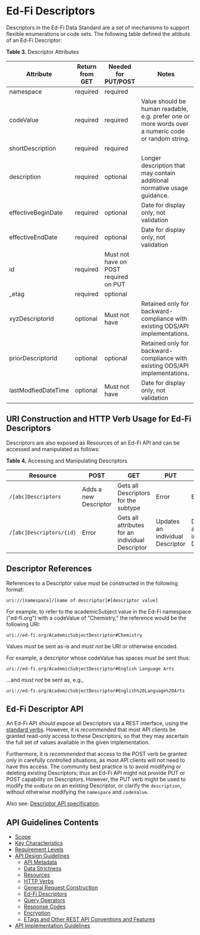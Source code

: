 # Ed-Fi Descriptors

Descriptors in the Ed-Fi Data Standard are a set of mechanisms to support
flexible enumerations or code sets. The following table defined the attibuts of an Ed-Fi Descriptor:

**Table 3.** Descriptor Attributes

| Attribute                | Return from GET | Needed for PUT/POST   | Notes                                                        |
| ------------------------ | --------------- | -------------------- | ------------------------------------------------------------ |
| namespace                | required        | required             |                                                              |
| codeValue                | required        | required             | Value should be human readable, e.g. prefer one or more words over a numeric code or random string.|
| shortDescription         | required        | required             |                                                              |
| description              | required        | optional             | Longer description that may contain additional normative usage guidance.|
| effectiveBeginDate       | required        | optional             | Date for display only, not validation                        |
| effectiveEndDate         | required        | optional             | Date for display only, not validation                        |
| id                       | required        | Must not have on POST <br /> required on PUT|                                                              |
| _etag                    | required        | optional             |                                                              |
| xyzDescriptorId          | optional        | Must not have        | Retained only for backward-compliance with existing ODS/API implementations.|
| priorDescriptorId        | optional        | optional             | Retained only for backward-compliance with existing ODS/API implementations.|
| lastModfiedDateTime      | optional        | Must not have        | Date for display only, not validation                        |

## URI Construction and HTTP Verb Usage for Ed-Fi Descriptors

Descriptors are also exposed as Resources of an Ed-Fi API and can be
accessed and manipulated as follows:

**Table 4.** Accessing and Manipulating Descriptors

| Resource                 | POST                  | GET                                              | PUT                              | DELETE                           |
| ------------------------ | --------------------- | ------------------------------------------------ | -------------------------------- | -------------------------------- |
| `/[abc]Descriptors`      | Adds a new Descriptor | Gets all Descriptors for the subtype             | Error                            | Error                            |
| `/[abc]Descriptors/{id}` | Error                 | Gets all attributes for an individual Descriptor | Updates an individual Descriptor | Deletes an individual Descriptor |

## Descriptor References

References to a Descriptor value _must_ be constructed in the following format:

```none
uri://[namespace]/[name of descriptor]#[descriptor value]
```

For example, to refer to the academicSubject value in the Ed-Fi namespace
("ed-fi.org") with a codeValue of "Chemistry," the reference would be the
following URI:

```none
uri://ed-fi.org/AcademicSubjectDescriptor#Chemistry
```

Values _must_ be sent as-is and _must not_ be URI or otherwise encoded.

For example, a descriptor whose codeValue has spaces _must_ be sent thus:

```none
uri://ed-fi.org/AcademicSubjectDescriptor#English Language Arts
```

...and _must not_ be sent as, e.g.,

```none
uri://ed-fi.org/AcademicSubjectDescriptor#English%20Language%20Arts
```

## Ed-Fi Descriptor API

An Ed-Fi API _should_ expose all Descriptors via a REST interface, using the
[standard verbs](./HTTP-VERBS.md). However, it is _recommended_ that most API
clients be granted read-only access to these Descriptors, so that they may
ascertain the full set of values available in the given implementation.

Furthermore, it is _recommended_ that access to the POST verb be granted only in
carefully controlled situations, as most API clients will not need to have this
access. The community best practice is to avoid modifying or deleting existing
Descriptors; thus an Ed-Fi API might not provide PUT or POST capability on
Descriptors. However, the PUT verb might be used to modify the `endDate` on an
existing Descriptor, or clarify the `description`, without otherwise modifying
the `namespace` and `codeValue`.

Also see: [Descriptor API
specification](../../../api-specifications/descriptor-api).

## API Guidelines Contents

* [Scope](../SCOPE.md)
* [Key Characteristics](../KEY-CHARACTERISTICS.md)
* [Requirement Levels](../REQUIREMENT-LEVELS.md)
* [API Design Guidelines](../API-DESIGN-GUIDELINES/README.md)
  * [API Metadata](API-METADATA.md)
  * [Data Strictness](DATA-STRICTNESS.md)
  * [Resources](RESOURCES.md)
  * [HTTP Verbs](HTTP-VERBS.md)
  * [General Request Construction](GENERAL-REQUEST-CONSTRUCTION.md)
  * [Ed-Fi Descriptors](ED-FI-DESCRIPTORS.md)
  * [Query Operators](QUERY-OPERATORS.md)
  * [Response Codes](RESPONSE-CODES.md)
  * [Encryption](ENCRYPTION.md)
  * [ETags and Other REST API Conventions and
  Features](ETAGS-OTHER-CONVENTIONS.md)
* [API Implementation Guidelines](../API-IMPLEMENTATION-GUIDELINES/README.md)
